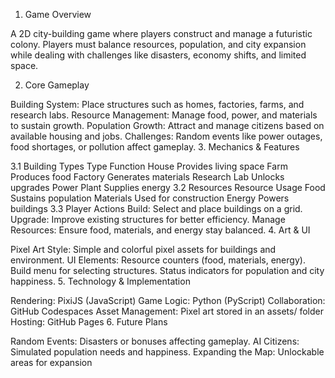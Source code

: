 1. Game Overview

A 2D city-building game where players construct and manage a futuristic colony. Players must balance resources, population, and city expansion while dealing with challenges like disasters, economy shifts, and limited space.

2. Core Gameplay

Building System: Place structures such as homes, factories, farms, and research labs.
Resource Management: Manage food, power, and materials to sustain growth.
Population Growth: Attract and manage citizens based on available housing and jobs.
Challenges: Random events like power outages, food shortages, or pollution affect gameplay.
3. Mechanics & Features

3.1 Building Types
Type	Function
House	Provides living space
Farm	Produces food
Factory	Generates materials
Research Lab	Unlocks upgrades
Power Plant	Supplies energy
3.2 Resources
Resource	Usage
Food	Sustains population
Materials	Used for construction
Energy	Powers buildings
3.3 Player Actions
Build: Select and place buildings on a grid.
Upgrade: Improve existing structures for better efficiency.
Manage Resources: Ensure food, materials, and energy stay balanced.
4. Art & UI

Pixel Art Style: Simple and colorful pixel assets for buildings and environment.
UI Elements:
Resource counters (food, materials, energy).
Build menu for selecting structures.
Status indicators for population and city happiness.
5. Technology & Implementation

Rendering: PixiJS (JavaScript)
Game Logic: Python (PyScript)
Collaboration: GitHub Codespaces
Asset Management: Pixel art stored in an assets/ folder
Hosting: GitHub Pages
6. Future Plans

Random Events: Disasters or bonuses affecting gameplay.
AI Citizens: Simulated population needs and happiness.
Expanding the Map: Unlockable areas for expansion
